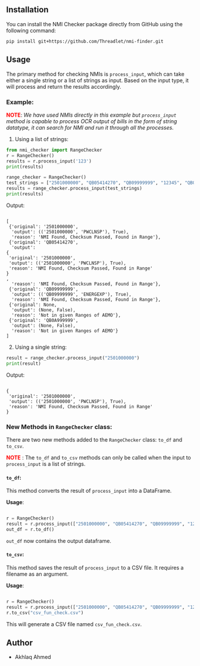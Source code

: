 
## Installation

You can install the NMI Checker package directly from GitHub using the following command:

```
pip install git+https://github.com/Threadlet/nmi-finder.git
```

## Usage

The primary method for checking NMIs is `process_input`, which can take either a single string or a list of strings as input. Based on the input type, it will process and return the results accordingly.

### Example:

<b style="color:red;">NOTE</b>: <i> We have used NMIs directly in this example but `process_input` method is capable to process OCR output of bills in the form of string datatype, it can search for NMI and run it through all the processes. </i>
  


1. Using a list of strings:

```python
from nmi_checker import RangeChecker
r = RangeChecker()
results = r.process_input('123')
print(results)

range_checker = RangeChecker()
test_strings = ["2501000000", "QB05414270", "QB09999999", "12345", "QB0A999999"]
results = range_checker.process_input(test_strings)
print(results)
```

Output:

```

[
 {'original': '2501000000',
  'output': (('2501000000', 'PWCLNSP'), True),
  'reason': 'NMI Found, Checksum Passed, Found in Range'},
 {'original': 'QB05414270',
  'output': 
{
 'original': '2501000000',
 'output': (('2501000000', 'PWCLNSP'), True),
 'reason': 'NMI Found, Checksum Passed, Found in Range'
}
,
  'reason': 'NMI Found, Checksum Passed, Found in Range'},
 {'original': 'QB09999999',
  'output': (('QB09999999', 'ENERGEXP'), True),
  'reason': 'NMI Found, Checksum Passed, Found in Range'},
 {'original': None,
  'output': (None, False),
  'reason': 'Not in given Ranges of AEMO'},
 {'original': 'QB0A999999',
  'output': (None, False),
  'reason': 'Not in given Ranges of AEMO'}
]

```

2. Using a single string:

```python
result = range_checker.process_input("2501000000")
print(result)
```

Output:
```

{
 'original': '2501000000',
 'output': (('2501000000', 'PWCLNSP'), True),
 'reason': 'NMI Found, Checksum Passed, Found in Range'
}

```


### New Methods in `RangeChecker` class:

There are two new methods added to the `RangeChecker` class: `to_df` and `to_csv`.

<b style="color:red;">NOTE</b> : The `to_df` and `to_csv` methods can only be called when the input to `process_input` is a list of strings. 

#### `to_df`:
This method converts the result of `process_input` into a DataFrame. 

**Usage**:
```python

r = RangeChecker()
result = r.process_input(["2501000000", "QB05414270", "QB09999999", "12345", "QB0A999999"])
out_df = r.to_df()

```
`out_df` now contains the output dataframe.

#### `to_csv`:
This method saves the result of `process_input` to a CSV file. It requires a filename as an argument.

**Usage**:
```python

r = RangeChecker()
result = r.process_input(["2501000000", "QB05414270", "QB09999999", "12345", "QB0A999999"])
r.to_csv("csv_fun_check.csv")

```
This will generate a CSV file named `csv_fun_check.csv`.


## Author

- Akhlaq Ahmed
